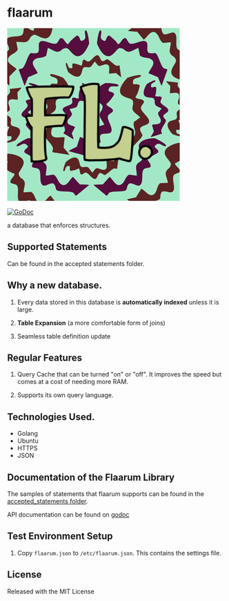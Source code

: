 # flaarum

![Flaarum Logo](https://github.com/bankole7782/flaarum/raw/master/flaarum-logo.png "Flaarum logo")

[![GoDoc](https://godoc.org/github.com/bankole7782/flaarum?status.svg)](https://godoc.org/github.com/bankole7782/flaarum)

a database that enforces structures. 


## Supported Statements

Can be found in the accepted statements folder.


## Why a new database.

1.	Every data stored in this database is **automatically indexed** unless it is large.

2.	**Table Expansion** (a more comfortable form of joins)

3.	Seamless table definition update


## Regular Features

1.	Query Cache that can be turned "on" or "off". It improves the speed but comes at a cost of needing more RAM.

2.  Supports its own query language.


## Technologies Used.

* Golang
* Ubuntu
* HTTPS
* JSON


## Documentation of the Flaarum Library

The samples of statements that flaarum supports can be found in the
[accepted_statements folder](https://github.com/bankole7782/flaarum/tree/master/accepted_statements).

API documentation can be found on [godoc](https://godoc.org/github.com/bankole7782/flaarum)


## Test Environment Setup

1. Copy `flaarum.json` to `/etc/flaarum.json`. This contains the settings file.


## License

Released with the MIT License